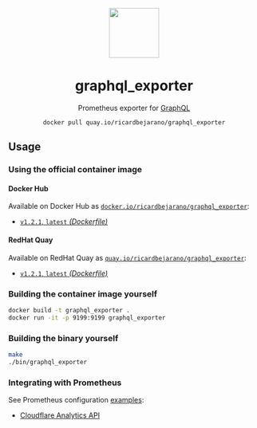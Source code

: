 <div align="center">
  <p><img src="https://emojipedia-us.s3.dualstack.us-west-1.amazonaws.com/thumbs/160/apple/325/fire_1f525.png" width="100px"></p>
  <h1>graphql_exporter</h1>
  <p>Prometheus exporter for <a href="https://www.graphql.com/">GraphQL</a></p>
  <code>docker pull quay.io/ricardbejarano/graphql_exporter</code>
</div>


## Usage

### Using the official container image

#### Docker Hub

Available on Docker Hub as [`docker.io/ricardbejarano/graphql_exporter`](https://hub.docker.com/r/ricardbejarano/graphql_exporter):

- [`v1.2.1`, `latest` *(Dockerfile)*](Dockerfile)

#### RedHat Quay

Available on RedHat Quay as [`quay.io/ricardbejarano/graphql_exporter`](https://quay.io/repository/ricardbejarano/graphql_exporter):

- [`v1.2.1`, `latest` *(Dockerfile)*](Dockerfile)

### Building the container image yourself

```bash
docker build -t graphql_exporter .
docker run -it -p 9199:9199 graphql_exporter
```

### Building the binary yourself

```bash
make
./bin/graphql_exporter
```

### Integrating with Prometheus

See Prometheus configuration [examples](examples):
* [Cloudflare Analytics API](examples/Cloudflare-Analytics-API.md)
